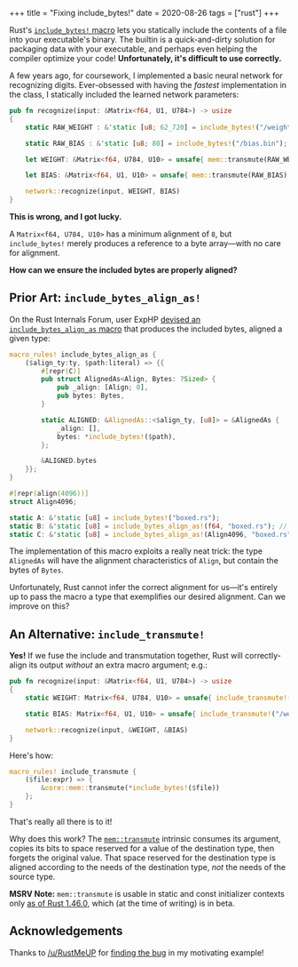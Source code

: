 +++
title = "Fixing include_bytes!"
date = 2020-08-26
tags = ["rust"]
+++

Rust's [`include_bytes!` macro](https://doc.rust-lang.org/core/macro.include_bytes.html) lets you statically include the contents of a file into your executable's binary. The builtin is a quick-and-dirty solution for packaging data with your executable, and perhaps even helping the compiler optimize your code! **Unfortunately, it's difficult to use correctly.**

<!-- more -->

A few years ago, for coursework, I implemented a basic neural network for recognizing digits. Ever-obsessed with having the *fastest* implementation in the class, I statically included the learned network parameters:
```rust
pub fn recognize(input: &Matrix<f64, U1, U784>) -> usize
{
    static RAW_WEIGHT : &'static [u8; 62_720] = include_bytes!("/weight.bin");

    static RAW_BIAS : &'static [u8; 80] = include_bytes!("/bias.bin");

    let WEIGHT: &Matrix<f64, U784, U10> = unsafe{ mem::transmute(RAW_WEIGHT) };

    let BIAS: &Matrix<f64, U1, U10> = unsafe{ mem::transmute(RAW_BIAS) };

    network::recognize(input, WEIGHT, BIAS)
}
```

**This is wrong, and I got lucky.**

A `Matrix<f64, U784, U10>` has a minimum alignment of `8`, but `include_bytes!` merely produces a reference to a byte array—with no care for alignment.

**How can we ensure the included bytes are properly aligned?**

## Prior Art: `include_bytes_align_as!`
On the Rust Internals Forum, user ExpHP [devised an `include_bytes_align_as` macro](https://users.rust-lang.org/t/can-i-conveniently-compile-bytes-into-a-rust-program-with-a-specific-alignment/24049/2) that produces the included bytes, aligned a given type:
```rust
macro_rules! include_bytes_align_as {
    ($align_ty:ty, $path:literal) => {{
        #[repr(C)]
        pub struct AlignedAs<Align, Bytes: ?Sized> {
            pub _align: [Align; 0],
            pub bytes: Bytes,
        }

        static ALIGNED: &AlignedAs::<$align_ty, [u8]> = &AlignedAs {
            _align: [],
            bytes: *include_bytes!($path),
        };

        &ALIGNED.bytes
    }};
}

#[repr(align(4096))]
struct Align4096;

static A: &'static [u8] = include_bytes!("boxed.rs");
static B: &'static [u8] = include_bytes_align_as!(f64, "boxed.rs"); // alignment of 8
static C: &'static [u8] = include_bytes_align_as!(Align4096, "boxed.rs"); // alignment of 4096
```
The implementation of this macro exploits a really neat trick: the type `AlignedAs` will have the alignment characteristics of `Align`, but contain the bytes of `Bytes`.

Unfortunately, Rust cannot infer the correct alignment for us—it's entirely up to pass the macro a type that exemplifies our desired alignment. Can we improve on this?

## An Alternative: `include_transmute!`
**Yes!** If we fuse the include and transmutation together, Rust will correctly-align its output *without* an extra macro argument; e.g.:
```rust
pub fn recognize(input: &Matrix<f64, U1, U784>) -> usize
{
    static WEIGHT: Matrix<f64, U784, U10> = unsafe{ include_transmute!("/weight.bin") };

    static BIAS: Matrix<f64, U1, U10> = unsafe{ include_transmute!("/weight.bin") };

    network::recognize(input, &WEIGHT, &BIAS)
}
```
Here's how:
```rust
macro_rules! include_transmute {
    ($file:expr) => {
        &core::mem::transmute(*include_bytes!($file))
    };
}
```
That's really all there is to it!

Why does this work? The [`mem::transmute`](https://doc.rust-lang.org/core/mem/fn.transmute.html) intrinsic consumes its argument, copies its bits to space reserved for a value of the destination type, then forgets the original value. That space reserved for the destination type is aligned according to the needs of the destination type, *not* the needs of the source type.

**MSRV Note:** `mem::transmute` is usable in static and const initializer contexts only [as of Rust 1.46.0](https://github.com/rust-lang/rust/pull/72920), which (at the time of writing) is in beta.

## Acknowledgements
Thanks to [/u/RustMeUP](https://www.reddit.com/user/RustMeUp) for [finding the bug](https://www.reddit.com/r/rust/comments/igi6p0/prerfc_safer_transmutation/g2wt27y/) in my motivating example!
